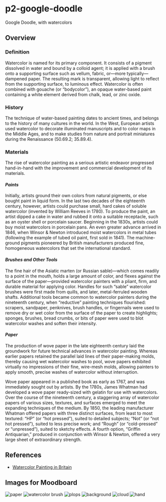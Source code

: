 # p2-google-doodle
Google Doodle, with watercolors

## Overview
### Definition
Watercolor is named for its primary component. It consists of a pigment dissolved in water and bound by a colloid agent; it is applied with a brush onto a supporting surface such as vellum, fabric, or—more typically—dampened paper. The resulting mark is transparent, allowing light to reflect from the supporting surface, to luminous effect. Watercolor is often combined with gouache (or “bodycolor”), an opaque water-based paint containing a white element derived from chalk, lead, or zinc oxide.

### History
The technique of water-based painting dates to ancient times, and belongs to the history of many cultures in the world. In the West, European artists used watercolor to decorate illuminated manuscripts and to color maps in the Middle Ages, and to make studies from nature and portrait miniatures during the Renaissance (50.69.2; 35.89.4).

### Materials
The rise of watercolor painting as a serious artistic endeavor progressed hand-in-hand with the improvement and commercial development of its materials.

#### *Paints*
Initially, artists ground their own colors from natural pigments, or else bought paint in liquid form. In the last two decades of the eighteenth century, however, artists could purchase small, hard cakes of soluble watercolor (invented by William Reeves in 1780). To produce the paint, an artist dipped a cake in water and rubbed it onto a suitable receptacle, such as an oyster shell or porcelain saucer. Beginning in the 1830s, artists could buy moist watercolors in porcelain pans. An even greater advance arrived in 1846, when Winsor & Newton introduced moist watercolors in metal tubes (following the example of tubed oil paint, first sold in 1841). The machine-ground pigments pioneered by British manufacturers produced fine, homogeneous watercolors that set the international standard.

#### *Brushes and Other Tools*
The fine hair of the Asiatic marten (or Russian sable)—which comes readily to a point in the mouth, holds a large amount of color, and flexes against the surface of the paper—provided watercolor painters with a pliant, firm, and durable material for applying color. Handles for such “sable” watercolor brushes were first made from quills, and later, metal-ferruled wooden shafts. Additional tools became common to watercolor painters during the nineteenth century, when “reductive” painting techniques flourished: scrapers, sandpaper, penknives, brush handles, or fingernails were used to remove dry or wet color from the surface of the paper to create highlights; sponges, brushes, bread crumbs, or bits of paper were used to blot watercolor washes and soften their intensity.

#### *Paper*
The production of wove paper in the late eighteenth century laid the groundwork for future technical advances in watercolor painting. Whereas earlier papers retained the parallel laid lines of their paper-making molds, thereby causing wet watercolor washes to pool, wove papers exhibited virtually no impressions of their fine, wire-mesh molds, allowing painters to apply smooth, precise washes of watercolor without interruption.

Wove paper appeared in a published book as early as 1767, and was immediately sought out by artists. By the 1780s, James Whatman had developed a wove paper ready-sized with gelatin for use with watercolors. Over the course of the nineteenth century, a staggering array of watercolor papers of various sizes, textures, and surfaces emerged to meet the expanding techniques of the medium. By 1850, the leading manufacturer Whatman offered papers with three distinct surfaces, from least to most textured: “HP” (or “hot pressed”), suited to detailed subjects; “Not” (or “not hot pressed”), suited to less precise work; and “Rough” (or “cold-pressed” or “unpressed”), suited to sketchy effects. A fourth option, “Griffin Antiquarian,” produced in conjunction with Winsor & Newton, offered a very large sheet of extraordinary strength.

## References

* [Watercolor Painting in Britain](http://www.metmuseum.org/toah/hd/bwtr/hd_bwtr.htm)

## Images for Moodboard

![paper](http://www.publicdomainpictures.net/pictures/80000/velka/watercolor-paper.jpg)
![watercolor brush](http://www.jerrysartarama.com/media/catalog/product/0/0/0060112000000-st-01-harmony-brushes.jpg)
![plops](https://cms-assets.tutsplus.com/uploads/users/117/posts/26468/image/watercolor-10.jpg)
![background](https://image.freepik.com/free-photo/pink-texture-watercolor_1048-3462.jpg)
![cloud](https://s-media-cache-ak0.pinimg.com/736x/bb/3b/2e/bb3b2e89c291da449bcd80fc6b61f788.jpg)
![hand](https://image.shutterstock.com/z/stock-photo-female-hand-holding-paint-brush-isolated-over-white-background-67463044.jpg)
